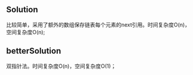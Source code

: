 ## Solution
   比较简单，采用了额外的数组保存链表每个元素的next引用。时间复杂度O(n)，空间复杂度O(n);
## betterSolution
   双指针法。时间复杂度O(n)，空间复杂度O(1)；
